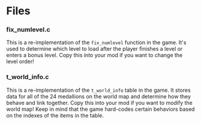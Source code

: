 # Files

### fix_numlevel.c
This is a re-implementation of the `fix_numlevel` function in the game. It's used to determine which level to load after the player finishes a level or enters a bonus level. Copy this into your mod if you want to change the level order!

### t_world_info.c
This is a re-implementation of the `t_world_info` table in the game. It stores data for all of the 24 medallions on the world map and determine how they behave and link together. Copy this into your mod if you want to modify the world map! Keep in mind that the game hard-codes certain behaviors based on the indexes of the items in the table.
